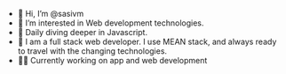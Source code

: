- 👋 Hi, I’m @sasivm
- 👀 I’m interested in Web development technologies.
- 🌱 Daily diving deeper in Javascript.
- 💞️ I am a full stack web developer. I use MEAN stack, and always ready to travel with the changing technologies.
- 👨‍💻 Currently working on app and web development
